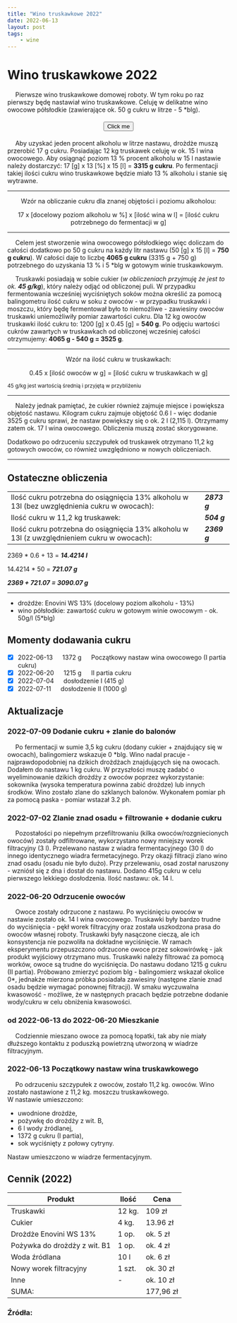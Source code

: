 ```yaml
---
title: "Wino truskawkowe 2022"
date: 2022-06-13
layout: post
tags:
    - wine
---
```


# Wino truskawkowe 2022

&emsp; Pierwsze wino truskawkowe domowej roboty. W tym roku po raz pierwszy będę nastawiał wino truskawkowe. Celuję w delikatne wino owocowe półsłodkie (zawierające ok. 50 g cukru w litrze - 5 *blg).


<center style="padding: 5px">
<button name="button" href="#start" class="btn btn-{{include.button_class}} active">Click me</button>
</center>


&emsp; Aby uzyskać jeden procent alkoholu w litrze nastawu, drożdże muszą przerobić 17 g cukru. Posiadając 12 kg truskawek celuję w ok. 15 l wina owocowego. Aby osiągnąć poziom 13 % procent alkoholu w 15 l nastawie należy dostarczyć: 17 \[g\] x 13 \[%\] x 15 \[l\] = **3315 g cukru**. Po fermentacji takiej ilości cukru wino truskawkowe będzie miało 13 % alkoholu i stanie się wytrawne.

---
<center>
Wzór na obliczanie cukru dla znanej objętości i poziomu alkoholou:

17 x [docelowy poziom alkoholu w %] x [ilość wina w l] = [ilość cukru potrzebnego do fermentacji w g]
</center>

---

&emsp; Celem jest stworzenie wina owocowego półsłodkiego więc doliczam do całości dodatkowo po 50 g cukru na każdy litr nastawu (50 \[g\] x 15 \[l\] = **750 g cukru**). W całości daje to liczbę **4065 g cukru** (3315 g + 750 g) potrzebnego do uzyskania 13 % i 5 *blg w gotowym winie truskawkowym.

&emsp; Truskawki posiadają w sobie cukier (*w obliczeniach przyjmuję że jest to ok. **45 g/kg***), który należy odjąć od obliczonej puli. W przypadku fermentowania wcześniej wyciśniętych soków można określić za pomocą balingometru ilość cukru w soku z owoców - w przypadku truskawki i moszczu, który będę fermentował było to niemożliwe - zawiesiny owoców truskawki uniemożliwiły pomiar zawartości cukru. Dla 12 kg owoców truskawki ilość cukru to: 1200 \[g\] x 0.45 \[g\] = **540 g**. Po odjęciu wartości cukrów zawartych w truskawkach od obliczonej wcześniej całości otrzymujemy: **4065 g - 540 g = 3525 g**.

---
<center>
Wzór na ilość cukru w truskawkach:

0.45 x [ilość owoców w g] = [ilość cukru w truskawkach w g]
</center>
<sup>45 g/kg jest wartością średnią i przyjętą w przybliżeniu</sup>

---

&emsp; Należy jednak pamiętać, że cukier również zajmuje miejsce i powiększa objętość nastawu. Kilogram cukru zajmuje objętość 0.6 l - więc dodanie 3525 g cukru sprawi, że nastaw powiększy się o ok. 2 l (2,115 l). Otrzymamy zatem ok. 17 l wina owocowego. Obliczenia muszą zostać skorygowane.

Dodatkowo po odrzuceniu szczypułek od truskawek otrzymano 11,2 kg gotowych owoców, co również uwzględniono w nowych obliczeniach. 

---

## Ostateczne obliczenia

|   |   |
|---|---|
|Ilość cukru potrzebna do osiągnięcia 13% alkoholu w 13l (bez uwzględnienia cukru w owocach):| ***2873 g*** |
|Ilość cukru w 11,2 kg truskawek:| ***504 g*** |
|Ilość cukru potrzebna do osiągnięcia 13% alkoholu w 13l (z uwzględnieniem cukru w owocach): | ***2369 g*** |

2369 * 0.6 + 13 = ***14.4214 l***

14.4214 * 50 =  ***721.07 g***

***2369 + 721.07 = 3090.07 g***

---


- drożdże: Enovini WS 13% (docelowy poziom alkoholu - 13%)
- wino półsłodkie: zawartość cukru w gotowym winie owocowym - ok. 50g/l (5*blg)


## Momenty dodawania cukru

- [x] 2022-06-13 &emsp; 1372 g &emsp; Początkowy nastaw wina owocowego (I partia cukru)   
- [x] 2022-06-20 &emsp; 1215 g &emsp; II partia cukru
- [x] 2022-07-04 &emsp; dosłodzenie I (415 g)
- [x] 2022-07-11 &emsp; dosłodzenie II (1000 g)

## Aktualizacje

### 2022-07-09 Dodanie cukru + zlanie do balonów
&emsp; Po fermentacji w sumie 3,5 kg cukru (dodany cukier + znajdujący się w owocach), balingomierz wskazuje 0 *blg. Wino nadal pracuje - najprawdopodobniej na dzikich drożdżach znajdujących się na owocach. Dodałem do nastawu 1 kg cukru. W przyszłości muszę zadabć o wyeliminowanie dzikich drożdży z owoców poprzez wykorzystanie: sokownika (wysoka temperatura powinna zabić drożdze) lub innych środków. Wino zostało zlane do szklanych balonów. Wykonałem pomiar ph za pomocą paska - pomiar wstazał 3.2 ph.

### 2022-07-02 Zlanie znad osadu + filtrowanie + dodanie cukru
&emsp; Pozostałości po niepełnym przefiltrowaniu (kilka owoców/rozgniecionych owoców) zostały odfiltrowane, wykorzystano nowy mniejszy worek filtracyjny (3 l). Przelewano nastaw z wiadra fermentacyjnego (30 l) do innego identycznego wiadra fermetacyjnego. Przy okazji filtracji zlano wino znad osadu (osadu nie było dużo). Przy przelewaniu, osad został naruszony - wzniósł się z dna i dostał do nastawu. Dodano 415g cukru w celu pierwszego lekkiego dosłodzenia. Ilość nastawu: ok. 14 l.

### 2022-06-20 Odrzucenie owoców
&emsp; Owoce zostały odrzucone z nastawu. Po wyciśnięciu owoców w nastawie zostało ok. 14 l wina owocowego. Truskawki były bardzo trudne do wyciśnięcia - pękł worek filtracyjny oraz została uszkodzona prasa do owoców własnej roboty. Truskawki były nasączone cieczą, ale ich konsystencja nie pozwoliła na dokładne wyciśnięcie. W ramach eksperymentu przepuszczono odrzucone owoce przez sokowirówkę - jak produkt wyjściowy otrzymano mus. Truskawki należy filtrować za pomocą worków, owoce są trudne do wyciśnięcia. Do nastawu dodano 1215 g cukru (II partia). Próbowano zmierzyć poziom blg - balingomierz wskazał okolice 0*, jednakże mierzona próbka posiadała zawiesiny (następne zlanie znad osadu będzie wymagać ponownej filtracji). W smaku wyczuwalna kwasowość - możliwe, że w następnych pracach będzie potrzebne dodanie wody/cukru w celu obniżenia kwasowości.

### od 2022-06-13 do 2022-06-20 Mieszkanie

&emsp; Codziennie mieszano owoce za pomocą łopatki, tak aby nie miały dłuższego kontaktu z poduszką powietrzną utworzoną w wiadrze filtracyjnym. 

### 2022-06-13 Początkowy nastaw wina truskawkowego
&emsp; Po odrzuceniu szczypułek z owoców, zostało 11,2 kg. owoców. Wino zostało nastawione z 11,2 kg. moszczu truskawkowego. <br> 
W nastawie umieszczono:
- uwodnione drożdże, 
- pożywkę do drożdży z wit. B, 
- 6 l wody źródlanej, 
- 1372 g cukru (I partia),
- sok wyciśnięty z połowy cytryny. 

Nastaw umieszczono w wiadrze fermentacyjnym.

<div id="start"></div>

## Cennik (2022)

| Produkt   | Ilość | Cena |
|-----------|-------|------|
| Truskawki | 12 kg. |   109 zł  |
| Cukier    |  4 kg.     |     13.96 zł |
| Drożdże Enovini WS 13% |   1 op.    |   ok. 5 zł   |
| Pożywka do drożdży z wit. B1          |   1 op.    |  ok. 4 zł    |
|  Woda źródlana        |   10 l    |  ok. 6 zł    |
| Nowy worek filtracyjny          | 1 szt.     |   ok. 30 zł   |
| Inne          | -     |   ok. 10 zł   |
| SUMA:     |       |  177,96 zł    |

### Źródła:

